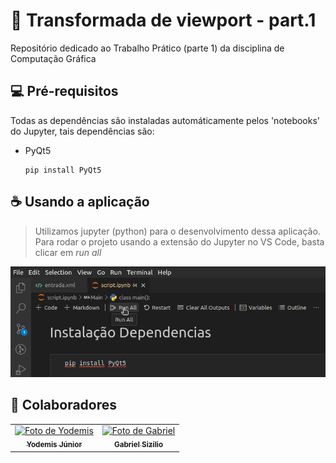 # 🚀 Transformada de viewport - part.1
Repositório dedicado ao Trabalho Prático (parte 1) da disciplina de Computação Gráfica

## 💻 Pré-requisitos
Todas as dependências são instaladas automáticamente pelos 'notebooks' do Jupyter, tais dependências são:

- PyQt5
  ```
  pip install PyQt5
  ```

## ☕ Usando a aplicação
> Utilizamos jupyter (python) para o desenvolvimento dessa aplicação. Para rodar o projeto usando a extensão do Jupyter no VS Code, basta clicar em *run all*

<img src="./assets//instruction.png" width="600" title="Instruction">


## 🤝 Colaboradores

<table>
  <tr>
    <td align="center">
      <a href="https://github.com/yodemisj" title="Yodemis Junior">
        <img src="https://github.com/yodemisj.png" width="100px;" alt="Foto de Yodemis"/><br>
        <sub>
          <b>Yodemis Júnior</b>
        </sub>
      </a>
    </td>
    <td align="center">
      <a href="https://github.com/gabrielsizilio" title="Gabriel Sizilio">
        <img src="https://github.com/gabrielsizilio.png" width="100px;" alt="Foto de Gabriel"/><br>
        <sub>
          <b>Gabriel Sizilio</b>
        </sub>
      </a>
    </td>
  </tr>
</table>
